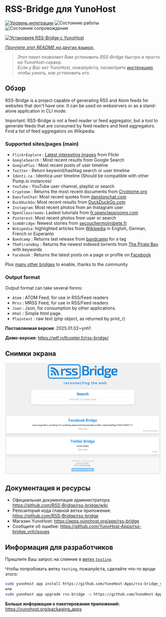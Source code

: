 <!--
Важно: этот README был автоматически сгенерирован <https://github.com/YunoHost/apps/tree/master/tools/readme_generator>
Он НЕ ДОЛЖЕН редактироваться вручную.
-->

# RSS-Bridge для YunoHost

[![Уровень интеграции](https://apps.yunohost.org/badge/integration/rss-bridge)](https://ci-apps.yunohost.org/ci/apps/rss-bridge/)
![Состояние работы](https://apps.yunohost.org/badge/state/rss-bridge)
![Состояние сопровождения](https://apps.yunohost.org/badge/maintained/rss-bridge)

[![Установите RSS-Bridge с YunoHost](https://install-app.yunohost.org/install-with-yunohost.svg)](https://install-app.yunohost.org/?app=rss-bridge)

*[Прочтите этот README на других языках.](./ALL_README.md)*

> *Этот пакет позволяет Вам установить RSS-Bridge быстро и просто на YunoHost-сервер.*  
> *Если у Вас нет YunoHost, пожалуйста, посмотрите [инструкцию](https://yunohost.org/install), чтобы узнать, как установить его.*

## Обзор

RSS-Bridge is a project capable of generating RSS and Atom feeds for websites that don't have one. It can be used on webservers or as a stand-alone application in CLI mode.

Important: RSS-Bridge is not a feed reader or feed aggregator, but a tool to generate feeds that are consumed by feed readers and feed aggregators. Find a list of feed aggregators on Wikipedia.

### Supported sites/pages (main)

 * `FlickrExplore` : [Latest interesting images](http://www.flickr.com/explore) from Flickr
 * `GoogleSearch` : Most recent results from Google Search
 * `GooglePlus` : Most recent posts of user timeline
 * `Twitter` : Return keyword/hashtag search or user timeline
 * `Identi.ca` : Identica user timeline (Should be compatible with other Pump.io instances)
 * `YouTube` : YouTube user channel, playlist or search
 * `Cryptome` : Returns the most recent documents from [Cryptome.org](http://cryptome.org/)
 * `DansTonChat`: Most recent quotes from [danstonchat.com](http://danstonchat.com/)
 * `DuckDuckGo`: Most recent results from [DuckDuckGo.com](https://duckduckgo.com/)
 * `Instagram`: Most recent photos from an Instagram user
 * `OpenClassrooms`: Lastest tutorials from [fr.openclassrooms.com](http://fr.openclassrooms.com/)
 * `Pinterest`: Most recent photos from user or search
 * `ScmbBridge`: Newest stories from [secouchermoinsbete.fr](http://secouchermoinsbete.fr/)
 * `Wikipedia`: highlighted articles from [Wikipedia](https://wikipedia.org/) in English, German, French or Esperanto
 * `Bandcamp` : Returns last release from [bandcamp](https://bandcamp.com/) for a tag
 * `ThePirateBay` : Returns the newest indexed torrents from [The Pirate Bay](https://thepiratebay.se/) with keywords
 * `Facebook` : Returns the latest posts on a page or profile on [Facebook](https://facebook.com/)

Plus [many other bridges](bridges/) to enable, thanks to the community

### Output format

Output format can take several forms:

 * `Atom` : ATOM Feed, for use in RSS/Feed readers
 * `Mrss` : MRSS Feed, for use in RSS/Feed readers
 * `Json` : Json, for consumption by other applications.
 * `Html` : Simple html page.
 * `Plaintext` : raw text (php object, as returned by print_r)
 

**Поставляемая версия:** 2025.01.02~ynh1

**Демо-версия:** <https://wtf.roflcopter.fr/rss-bridge/>

## Снимки экрана

![Снимок экрана RSS-Bridge](./doc/screenshots/screenshot_rss-bridge_welcome.png)

## Документация и ресурсы

- Официальная документация администратора: <https://github.com/RSS-Bridge/rss-bridge/wiki>
- Репозиторий кода главной ветки приложения: <https://github.com/RSS-Bridge/rss-bridge>
- Магазин YunoHost: <https://apps.yunohost.org/app/rss-bridge>
- Сообщите об ошибке: <https://github.com/YunoHost-Apps/rss-bridge_ynh/issues>

## Информация для разработчиков

Пришлите Ваш запрос на слияние в [ветку `testing`](https://github.com/YunoHost-Apps/rss-bridge_ynh/tree/testing).

Чтобы попробовать ветку `testing`, пожалуйста, сделайте что-то вроде этого:

```bash
sudo yunohost app install https://github.com/YunoHost-Apps/rss-bridge_ynh/tree/testing --debug
или
sudo yunohost app upgrade rss-bridge -u https://github.com/YunoHost-Apps/rss-bridge_ynh/tree/testing --debug
```

**Больше информации о пакетировании приложений:** <https://yunohost.org/packaging_apps>
